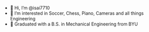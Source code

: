 - 👋 Hi, I’m @isai7710
- 👀 I’m interested in Soccer, Chess, Piano, Cameras and all things Engineering
- 🌱 Graduated with a B.S. in Mechanical Engineering from BYU

<!---
isai7710/isai7710 is a ✨ special ✨ repository because its `README.md` (this file) appears on your GitHub profile.
You can click the Preview link to take a look at your changes.
--->
